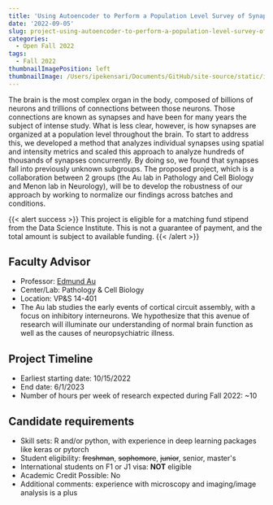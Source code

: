 ```yaml
---
title: 'Using Autoencoder to Perform a Population Level Survey of Synaptic Connections in the Cerebral Cortex'
date: '2022-09-05'
slug: project-using-autoencoder-to-perform-a-population-level-survey-of-synaptic-connections-in-the-cerebral-cortex-with-edmund-au-and-vilas-menon
categories:
  - Open Fall 2022
tags:
  - Fall 2022
thumbnailImagePosition: left
thumbnailImage: /Users/ipekensari/Documents/GitHub/site-source/static/img/construction.png
---
```

The brain is the most complex organ in the body, composed of billions of neurons and trillions of connections between those neurons. Those connections are known as synapses and have been for many years the subject of intense study. What is less clear, however, is how synapses are organized at a population level throughout the brain. To start to address this, we developed a method that analyzes individual synapses using spatial and intensity metrics and scaled this approach to analyze hundreds of thousands of synapses concurrently. By doing so, we found that synapses fall into previously unknown subgroups. The proposed project, which is a collaboration between 2 groups (the Au lab in Pathology and Cell Biology and Menon lab in Neurology), will be to develop the robustness of our approach by working to normalize our findings across batches and conditions.  

<!--more-->

{{< alert success >}}
This project is eligible for a matching fund stipend from the Data Science Institute. This is not a guarantee of payment, and the total amount is subject to available funding.
{{< /alert >}}

## Faculty Advisor
+ Professor: [Edmund Au](https://www.pathology.columbia.edu/profile/edmund-au-phd)
+ Center/Lab: Pathology & Cell Biology
+ Location: VP&S 14-401
+ The Au lab studies the early events of cortical circuit assembly, with a focus on inhibitory interneurons. We hypothesize that this avenue of research will illuminate our understanding of normal brain function as well as the causes of neuropsychiatric illness.

## Project Timeline
+ Earliest starting date: 10/15/2022
+ End date: 6/1/2023
+ Number of hours per week of research expected during Fall 2022: ~10

## Candidate requirements
+ Skill sets: R and/or python, with experience in deep learning packages like keras or pytorch
+ Student eligibility: ~~freshman~~, ~~sophomore~~, ~~junior~~, senior, master's
+ International students on F1 or J1 visa: **NOT** eligible
+ Academic Credit Possible: No
+ Additional comments: experience with microscopy and imaging/image analysis is a plus


